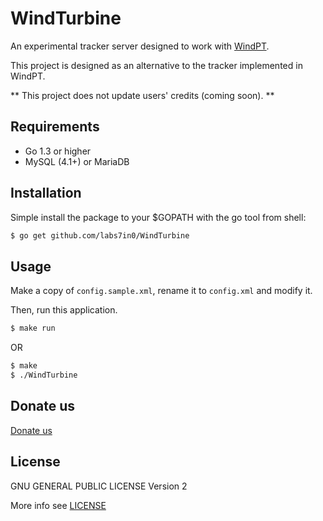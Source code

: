 WindTurbine
======

An experimental tracker server designed to work with [WindPT](https://github.com/labs7in0/WindPT).

This project is designed as an alternative to the tracker implemented in WindPT.

** This project does not update users' credits (coming soon). **

## Requirements

 * Go 1.3 or higher
 * MySQL (4.1+) or MariaDB

## Installation

Simple install the package to your $GOPATH with the go tool from shell:

```bash
$ go get github.com/labs7in0/WindTurbine
```

## Usage

Make a copy of `config.sample.xml`, rename it to `config.xml` and modify it.

Then, run this application.

```bash
$ make run
```

OR

```bash
$ make
$ ./WindTurbine
```

## Donate us

[Donate us](https://7in0.me/#donate)

## License

GNU GENERAL PUBLIC LICENSE Version 2

More info see [LICENSE](LICENSE)
